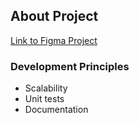 ## About Project

[Link to Figma Project](https://www.figma.com/design/bZFeDHTvUClLRDUQ0qix3s/Testify?node-id=0-1&t=7d5QjOapUCQld9nB-1)

### Development Principles
- Scalability
- Unit tests
- Documentation
